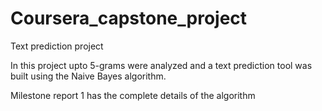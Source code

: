 # Coursera_capstone_project
Text prediction project

In this project upto 5-grams were analyzed and a text prediction tool was built using the Naive Bayes algorithm.

Milestone report 1 has the complete details of the algorithm

